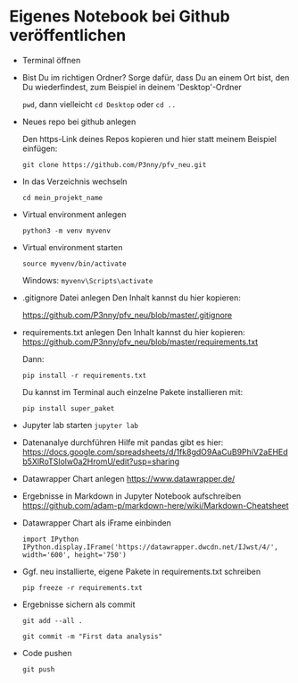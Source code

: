 # Eigenes Notebook bei Github veröffentlichen

- Terminal öffnen

- Bist Du im richtigen Ordner?
  Sorge dafür, dass Du an einem Ort bist, den Du wiederfindest, zum Beispiel in deinem 'Desktop'-Ordner

  `pwd`, dann vielleicht `cd Desktop` oder `cd ..`

- Neues repo bei github anlegen

  Den https-Link deines Repos kopieren und hier statt meinem Beispiel einfügen:

  `git clone https://github.com/P3nny/pfv_neu.git`

- In das Verzeichnis wechseln

  `cd mein_projekt_name`

- Virtual environment anlegen

  `python3 -m venv myvenv`

- Virtual environment starten

  `source myvenv/bin/activate`

  Windows: `myvenv\Scripts\activate`

- .gitignore Datei anlegen
  Den Inhalt kannst du hier kopieren:

  https://github.com/P3nny/pfv_neu/blob/master/.gitignore

- requirements.txt anlegen
  Den Inhalt kannst du hier kopieren:
  https://github.com/P3nny/pfv_neu/blob/master/requirements.txt

  Dann:

  `pip install -r requirements.txt`

  Du kannst im Terminal auch einzelne Pakete installieren mit:

  `pip install super_paket`

- Jupyter lab starten
  `jupyter lab`

- Datenanalye durchführen
  Hilfe mit pandas gibt es hier:
  https://docs.google.com/spreadsheets/d/1fk8gdO9AaCuB9PhiV2aEHEdb5XlRoTSlolw0a2HromU/edit?usp=sharing

- Datawrapper Chart anlegen
  https://www.datawrapper.de/

- Ergebnisse in Markdown in Jupyter Notebook aufschreiben
  https://github.com/adam-p/markdown-here/wiki/Markdown-Cheatsheet

- Datawrapper Chart als iFrame einbinden

  `import IPython IPython.display.IFrame('https://datawrapper.dwcdn.net/IJwst/4/', width='600', height='750')`

- Ggf. neu installierte, eigene Pakete in requirements.txt schreiben

  `pip freeze -r requirements.txt`

- Ergebnisse sichern als commit

  `git add --all .`

  `git commit -m "First data analysis"`

- Code pushen

  `git push`
